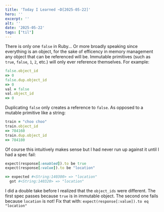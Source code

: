 ```yaml
---
title: 'Today I Learned ~D[2025-05-22]'
hero: ''
excerpt: ''
alt: ''
date: '2025-05-22'
tags: ["til"]
---
```

There is only one `false` in Ruby... Or more broadly speaking since everything is an object, for the sake of efficency in memory management any object that can be referenced will be. Immutable primitives (such as `true`, `false`, `1`, `2`, etc.) will only ever reference themselves.  For example:
```ruby
false.object_id
=> 0
false.dup.object_id 
=> 0
val = false 
val.object_id 
=> 0
```
Duplicating `false` only creates a reference to `false`. As opposed to a mutable primitive like a string:
```ruby
train = "choo choo"
train.object_id 
=> 784160
train.dup.object_id
=> 784180
```
Of course this intuitively makes sense but I had never run up against it until I had a spec fail:
```ruby
expect(response[:enabled]).to be true
expect(response[:value]).to be "location"

=> expected #<String:140300> => "location"
  got #<String:140320> => "location"
```
I did a double take before I realized that the `object_ids` were different.  The first spec passes because `true` is in immutable object. The second one fails because `location` is not!
Fix that with: `expect(response[:value]).to eq "location"`